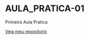 # AULA_PRATICA-01
 Primeira Aula Pratica


<a href="https://yudi038.github.io/AULA_PRATICA-01/Atividade-01.html"> Veja meu repositorio </a>
